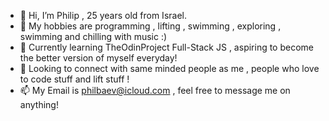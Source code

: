 - 👋 Hi, I’m Philip , 25 years old from Israel.
- 👀 My hobbies are programming , lifting , swimming , exploring , swimming and chilling with music :)
- 🌱 Currently learning TheOdinProject Full-Stack JS , aspiring to become the better version of myself everyday!
- 💞️ Looking to connect with same minded people as me , people who love to code stuff and lift stuff !
- 📫 My Email is philbaev@icloud.com , feel free to message me on anything!

<!---
philbaev1996/philbaev1996 is a ✨ special ✨ repository because its `README.md` (this file) appears on your GitHub profile.
You can click the Preview link to take a look at your changes.
--->
